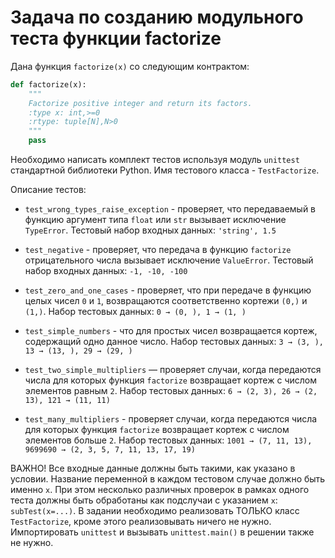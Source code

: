 # Задача по созданию модульного теста функции factorize

Дана функция `factorize(x)` со следующим контрактом:

```python
def factorize(x):
    """
    Factorize positive integer and return its factors.
    :type x: int,>=0
    :rtype: tuple[N],N>0
    """
    pass
```

Необходимо написать комплект тестов используя модуль `unittest` стандартной библиотеки Python.
Имя тестового класса - `TestFactorize`.

Описание тестов:

- `test_wrong_types_raise_exception` - проверяет, что передаваемый в функцию аргумент типа `float` или `str`
вызывает исключение `TypeError`. Тестовый набор входных данных: `'string', 1.5`

- `test_negative` - проверяет, что передача в функцию `factorize` отрицательного числа вызывает
исключение `ValueError`. Тестовый набор входных данных: `-1, -10, -100`

- `test_zero_and_one_cases` - проверяет, что при передаче в функцию целых чисел `0` и `1`, возвращаются
соответственно кортежи `(0,)` и `(1,)`. Набор тестовых данных: `0 → (0, ), 1 → (1, )`

- `test_simple_numbers` - что для простых чисел возвращается кортеж, содержащий одно данное число.
Набор тестовых данных: `3 → (3, ), 13 → (13, ), 29 → (29, )`

- `test_two_simple_multipliers` — проверяет случаи, когда передаются числа для которых функция `factorize`
возвращает кортеж с числом элементов равным `2`.
Набор тестовых данных: `6 → (2, 3), 26 → (2, 13), 121 → (11, 11)`

- `test_many_multipliers` - проверяет случаи, когда передаются числа для которых функция `factorize` возвращает
кортеж с числом элементов больше `2`.
Набор тестовых данных: `1001 → (7, 11, 13), 9699690 → (2, 3, 5, 7, 11, 13, 17, 19)`

ВАЖНО!  Все входные данные должны быть такими, как указано в условии.
Название переменной в каждом тестовом случае должно быть именно `x`.
При этом несколько различных проверок в рамках одного теста должны быть обработаны как подслучаи с указанием `x`:
`subTest(x=...)`.
В задании необходимо реализовать ТОЛЬКО класс `TestFactorize`, кроме этого реализовывать ничего не нужно.
Импортировать `unittest` и вызывать `unittest.main()` в решении также не нужно.
